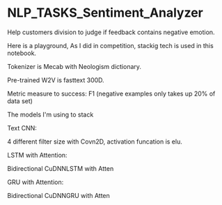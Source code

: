 # NLP_TASKS_Sentiment_Analyzer
Help customers division to judge if feedback contains negative emotion.

Here is a playground, As I did in competition, stackig tech is used in this notebook.

Tokenizer is Mecab with Neologism dictionary.

Pre-trained W2V is fasttext 300D.

Metric measure to success: F1 (negative examples only takes up 20% of data set)

The models I'm using to stack

Text CNN:

4 different filter size with Covn2D, activation funcation is elu.

LSTM with Attention:

Bidirectional CuDNNLSTM with Atten

GRU with Attention:

Bidirectional CuDNNGRU with Atten

